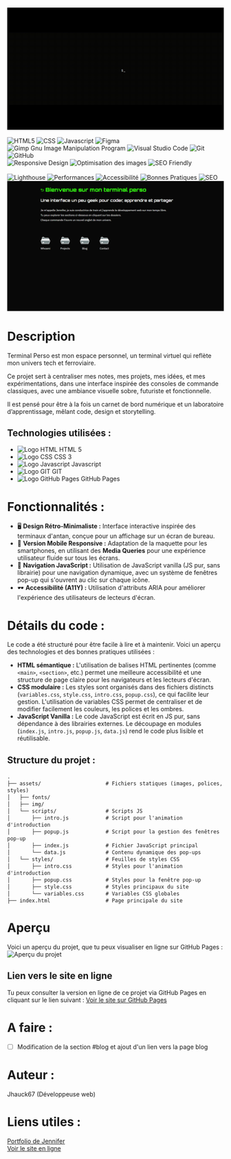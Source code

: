 ![Mon-Terminal](assets/sketch/github-header-image.gif)

![HTML5](https://img.shields.io/badge/html5-%23E34F26.svg?style=for-the-badge&logo=html5&logoColor=white) ![CSS](https://img.shields.io/badge/css-%23663399.svg?style=for-the-badge&logo=css&logoColor=white) ![Javascript](https://img.shields.io/badge/javascript-%23F7DF1E.svg?style=for-the-badge&logo=javascript&logoColor=black) ![Figma](https://img.shields.io/badge/figma-%23F24E1E.svg?style=for-the-badge&logo=figma&logoColor=white) ![Gimp Gnu Image Manipulation Program](https://img.shields.io/badge/Gimp-657D8B?style=for-the-badge&logo=gimp&logoColor=FFFFFF) ![Visual Studio Code](https://img.shields.io/badge/VS%20Code-0078d7.svg?style=for-the-badge&logo=visual-studio-code&logoColor=white) ![Git](https://img.shields.io/badge/git-%23F05033.svg?style=for-the-badge&logo=git&logoColor=white) ![GitHub](https://img.shields.io/badge/github-%23121011.svg?style=for-the-badge&logo=github&logoColor=white)  
![Responsive Design](https://img.shields.io/badge/Responsive_Design-Mobile_Friendly-2ea44f) ![Optimisation des images](https://img.shields.io/badge/Optimisation%20des%20images-Squoosh-blue) ![SEO Friendly](https://img.shields.io/badge/SEO-Friendly-2ea44f)  
\
![Lighthouse](https://img.shields.io/badge/Lighthouse-white?style=for-the-badge&logo=lighthouse)
![Performances](https://img.shields.io/badge/Performances-91-brightgreen) ![Accessibilité](https://img.shields.io/badge/Accessibilit%C3%A9-100-brightgreen) ![Bonnes Pratiques](https://img.shields.io/badge/Bonnes_pratiques-100-brightgreen) ![SEO](https://img.shields.io/badge/SEO-100-brightgreen)
\
![Aperçu du projet](assets/sketch/apercu.png)

# Description

Terminal Perso est mon espace personnel, un terminal virtuel qui reflète mon univers tech et ferroviaire.

Ce projet sert à centraliser mes notes, mes projets, mes idées, et mes expérimentations, dans une interface inspirée des consoles de commande classiques, avec une ambiance visuelle sobre, futuriste et fonctionnelle.

Il est pensé pour être à la fois un carnet de bord numérique et un laboratoire d’apprentissage, mêlant code, design et storytelling.

## Technologies utilisées :

- <img src="https://go-skill-icons.vercel.app/api/icons?i=html" alt="Logo HTML" style="width:16px; height:auto;"> HTML 5
- <img src="https://go-skill-icons.vercel.app/api/icons?i=css" alt="Logo CSS" style="width:16px; height:auto;"> CSS 3
- <img src="https://go-skill-icons.vercel.app/api/icons?i=javascript" alt="Logo Javascript" style="width:16px; height:auto;"> Javascript
- <img src="https://go-skill-icons.vercel.app/api/icons?i=git" alt="Logo GIT" style="width:16px; height:auto;"> GIT
- <img src="https://go-skill-icons.vercel.app/api/icons?i=githubpages" alt="Logo GitHub Pages" style="width:16px; height:auto;"> GitHub Pages

# Fonctionnalités :

- 🖥️ **Design Rétro-Minimaliste :** Interface interactive inspirée des terminaux d'antan, conçue pour un affichage sur un écran de bureau.
- 📱 **Version Mobile Responsive :** Adaptation de la maquette pour les smartphones, en utilisant des **Media Queries** pour une expérience utilisateur fluide sur tous les écrans.
- 🧭 **Navigation JavaScript :** Utilisation de JavaScript vanilla (JS pur, sans librairie) pour une navigation dynamique, avec un système de fenêtres pop-up qui s'ouvrent au clic sur chaque icône.
- 🕶️ **Accessibilité (A11Y) :** Utilisation d'attributs ARIA pour améliorer l'expérience des utilisateurs de lecteurs d'écran.

# Détails du code :

Le code a été structuré pour être facile à lire et à maintenir. Voici un aperçu des technologies et des bonnes pratiques utilisées :
- **HTML sémantique :** L'utilisation de balises HTML pertinentes (comme `<main>`, `<section>`, etc.) permet une meilleure accessibilité et une structure de page claire pour les navigateurs et les lecteurs d'écran.
- **CSS modulaire :** Les styles sont organisés dans des fichiers distincts (`variables.css`, `style.css`, `intro.css`, `popup.css`), ce qui facilite leur gestion. L'utilisation de variables CSS permet de centraliser et de modifier facilement les couleurs, les polices et les ombres.
- **JavaScript Vanilla :** Le code JavaScript est écrit en JS pur, sans dépendance à des librairies externes. Le découpage en modules (`index.js`, `intro.js`, `popup.js`, `data.js`) rend le code plus lisible et réutilisable.

## Structure du projet :

```plaintext
.
├── assets/                     # Fichiers statiques (images, polices, styles)
│   ├── fonts/
│   ├── img/
│   └── scripts/                # Scripts JS
│       ├── intro.js            # Script pour l'animation d'introduction
│       ├── popup.js            # Script pour la gestion des fenêtres pop-up
│       ├── index.js            # Fichier JavaScript principal
│       └── data.js             # Contenu dynamique des pop-ups
│   └── styles/                 # Feuilles de styles CSS
│       ├── intro.css           # Styles pour l'animation d'introduction
│       ├── popup.css           # Styles pour la fenêtre pop-up
│       ├── style.css           # Styles principaux du site
│       └── variables.css       # Variables CSS globales
├── index.html                  # Page principale du site
```

# Aperçu

Voici un aperçu du projet, que tu peux visualiser en ligne sur GitHub Pages :
![Aperçu du projet](assets/sketch/video.gif)

## Lien vers le site en ligne

Tu peux consulter la version en ligne de ce projet via GitHub Pages en cliquant sur le lien suivant :
[Voir le site sur GitHub Pages](https://jhauck67.github.io/jhauck67/)

# A faire :

- [ ] Modification de la section #blog et ajout d'un lien vers la page blog

# Auteur :

Jhauck67 (Développeuse web)

# Liens utiles :

[Portfolio de Jennifer](https://jhauck67.github.io/jhauck67/)  
[Voir le site en ligne](https://jhauck67.github.io/jhauck67/)
